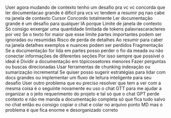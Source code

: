 User
agora mudando de contexto
tenho um desafio pra vc vc concorda que ler documentacao grande é dificil pra vcs vc tendem a resumir pq nao cabe na janela de contexto
Cursor
 Concordo totalmente Ler documentação grande é um desafio para qualquer IA porque
 Limite de janela de contexto Só consigo enxergar uma quantidade limitada de tokens palavrascaracteres por vez Se o texto for maior que esse limite partes importantes podem ser ignoradas ou resumidas
 Risco de perda de detalhes Ao resumir para caber na janela detalhes exemplos e nuances podem ser perdidos
 Fragmentação Se a documentação for lida em partes posso perder o fio da meada ou não conectar informações de diferentes seções
Por isso sempre que possível o ideal é
 Dividir a documentação em tópicossetores menores
 Fazer perguntas ou buscas direcionadas
 Usar ferramentas de chunking indexação ou sumarização incremental
Se quiser posso sugerir estratégias para lidar com docs grandes ou implementar um fluxo de leitura inteligente para seu desafio
User
outro problema que eu preciso resolver que tem a ver com a mesma coisa é o seguinte novamente eu uso o chat GTT para me ajudar a organizar a o jeito requerimento do projeto e tal só que o chat GPT perde contexto e não me manda a documentação completa só que fica tudo salvo no chat então eu consigo copiar o chat e colar no arquivo ponto MD mas o problema é que fica enorme e desorganizado correto